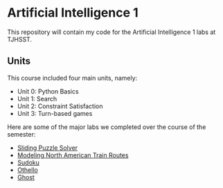 # Artificial Intelligence 1
This repository will contain my code for the Artificial Intelligence 1 labs at TJHSST.

## Units

This course included four main units, namely:
- Unit 0: Python Basics
- Unit 1: Search
- Unit 2: Constraint Satisfaction
- Unit 3: Turn-based games

Here are some of the major labs we completed over the course of the semester:
- [Sliding Puzzle Solver](https://github.com/anishs37/TJHSST-AI-1/tree/master/Unit%201/Sliding%20Puzzles)
- [Modeling North American Train Routes](https://github.com/anishs37/TJHSST-AI-1/tree/master/Unit%201/Train%20Routes)
- [Sudoku](https://github.com/anishs37/TJHSST-AI-1/tree/master/Unit%202/Sudoku)
- [Othello](https://github.com/anishs37/TJHSST-AI-1/tree/master/Unit%203/Othello)
- [Ghost](https://github.com/anishs37/TJHSST-AI-1/tree/master/Unit%203/Ghost)
